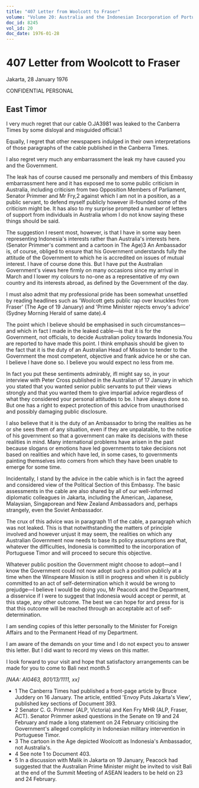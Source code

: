 ```yaml
---
title: "407 Letter from Woolcott to Fraser"
volume: "Volume 20: Australia and the Indonesian Incorporation of Portuguese Timor, 1974-1976"
doc_id: 8245
vol_id: 20
doc_date: 1976-01-28
---
```


# 407 Letter from Woolcott to Fraser

Jakarta, 28 January 1976

CONFIDENTIAL PERSONAL

## East Timor

I very much regret that our cable O.JA3981 was leaked to the Canberra Times by some disloyal and misguided official.1

Equally, I regret that other newspapers indulged in their own interpretations of those paragraphs of the cable published in the Canberra Times.

I also regret very much any embarrassment the leak my have caused you and the Government.

The leak has of course caused me personally and members of this Embassy embarrassment here and it has exposed me to some public criticism in Australia, including criticism from two Opposition Members of Parliament, Senator Primmer and Mr Fry,2 against which I am not in a position, as a public servant, to defend myself publicly however ill-founded some of the criticism might be. It has also to my surprise prompted a number of letters of support from individuals in Australia whom I do not know saying these things should be said.

The suggestion I resent most, however, is that I have in some way been representing Indonesia's interests rather than Australia's interests here. (Senator Primmer's comment and a cartoon in The Age)3 An Ambassador is, of course, obliged to ensure that his Government understands fully the attitude of the Government to which he is accredited on issues of mutual interest. I have of course done this. But I have put the Australian Government's views here firmly on many occasions since my arrival in March and I lower my colours to no-one as a representative of my own country and its interests abroad, as defined by the Government of the day.

I must also admit that my professional pride has been somewhat unsettled by reading headlines such as 'Woolcott gets public rap over knuckles from Fraser' (The Age of 19 January) and 'Prime Minister rejects envoy's advice' (Sydney Morning Herald of same date).4

The point which I believe should be emphasised in such circumstances—and which in fact I made in the leaked cable—is that it is for the Government, not officials, to decide Australian policy towards Indonesia.You are reported to have made this point. I think emphasis should be given to the fact that it is the duty of an Australian Head of Mission to tender to the Government the most competent, objective and frank advice he or she can. I believe I have done so. I believe you would expect no less from me.

In fact you put these sentiments admirably, ifl might say so, in your interview with Peter Cross published in the Australian of 17 January in which you stated that you wanted senior public servants to put their views strongly and that you wanted them to give impartial advice regardless of what they considered your personal attitudes to be. I have always done so. But one has a right to expect protection of this advice from unauthorised and possibly damaging public disclosure.

I also believe that it is the duty of an Ambassador to bring the realities as he or she sees them of any situation, even if they are unpalatable, to the notice of his government so that a government can make its decisions with these realities in mind. Many international problems have arisen in the past because slogans or emotions have led governments to take decisions not based on realities and which have led, in some cases, to governments painting themselves into comers from which they have been unable to emerge for some time.

Incidentally, I stand by the advice in the cable which is in fact the agreed and considered view of the Political Section of this Embassy. The basic assessments in the cable are also shared by all of our well-informed diplomatic colleagues in Jakarta, including the American, Japanese, Malaysian, Singaporean and New Zealand Ambassadors and, perhaps strangely, even the Soviet Ambassador.

The crux of this advice was in paragraph 11 of the cable, a paragraph which was not leaked. This is that notwithstanding the matters of principle involved and however unjust it may seem, the realities on which any Australian Government now needs to base its policy assumptions are that, whatever the difficulties, Indonesia is committed to the incorporation of Portuguese Timor and will proceed to secure this objective.

Whatever public position the Government might choose to adopt—and I know the Government could not now adopt such a position publicly at a time when the Winspeare Mission is still in progress and when it is publicly committed to an act of self-determination which it would be wrong to prejudge—I believe I would be doing you, Mr Peacock and the Department, a disservice if I were to suggest that Indonesia would accept or permit, at this stage, any other outcome. The best we can hope for and press for is that this outcome will be reached through an acceptable act of self-determination.

I am sending copies of this letter personally to the Minister for Foreign Affairs and to the Permanent Head of my Department.

I am aware of the demands on your time and I do not expect you to answer this letter. But I did want to record my views on this matter.

I look forward to your visit and hope that satisfactory arrangements can be made for you to come to Bali next month.5

_[NAA: Al0463, 801/13/1111, xx]_

  * 1 The Canberra Times had published a front-page article by Bruce Juddery on 16 January. The article, entitled 'Envoy Puts Jakarta's View', published key sections of Document 393.
  * 2 Senator C. G. Primmer (ALP, Victoria) and Ken Fry MHR (ALP, Fraser, ACT). Senator Primmer asked questions in the Senate on 19 and 24 February and made a long statement on 24 February criticising the Government's alleged complicity in Indonesian military intervention in Portuguese Timor.
  * 3 The cartoon in the Age depicted Woolcott as Indonesia's Ambassador, not Australia's.
  * 4 See note 1 to Document 403.
  * 5 In a discussion with Malik in Jakarta on 19 January, Peacock had suggested that the Australian Prime Minister might be invited to visit Bali at the end of the Summit Meeting of ASEAN leaders to be held on 23 and 24 February.



